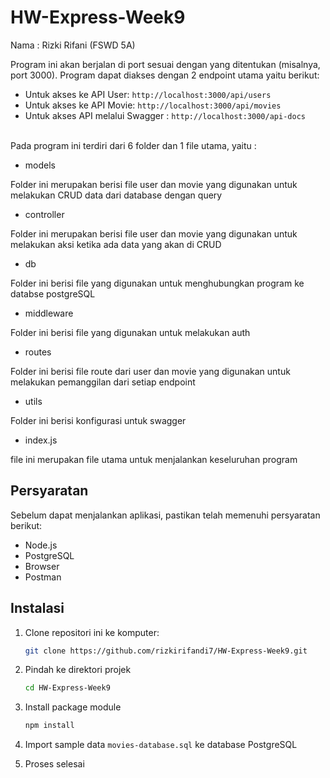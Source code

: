# HW-Express-Week9

Nama : Rizki Rifani (FSWD 5A)

Program ini akan berjalan di port sesuai dengan yang ditentukan (misalnya, port 3000). Program dapat diakses dengan 2 endpoint utama yaitu berikut:

- Untuk akses ke API User: `http://localhost:3000/api/users`
- Untuk akses ke API Movie: `http://localhost:3000/api/movies`
- Untuk akses API melalui Swagger : `http://localhost:3000/api-docs`


</br>
Pada program ini terdiri dari 6 folder dan 1 file utama, yaitu :
</br>

- models

Folder ini merupakan berisi file user dan movie yang digunakan untuk melakukan CRUD data dari database dengan query

- controller
  
Folder ini merupakan berisi file user dan movie yang digunakan untuk melakukan aksi ketika ada data yang akan di CRUD

- db

Folder ini berisi file yang digunakan untuk menghubungkan program ke databse postgreSQL

- middleware

Folder ini berisi file yang digunakan untuk melakukan auth

- routes

Folder ini berisi file route dari user dan movie yang digunakan untuk melakukan pemanggilan dari setiap endpoint 

- utils

Folder ini berisi konfigurasi untuk swagger

- index.js

file ini merupakan file utama untuk menjalankan keseluruhan program


## Persyaratan

Sebelum dapat menjalankan aplikasi, pastikan telah memenuhi persyaratan berikut:

- Node.js
- PostgreSQL
- Browser
- Postman

## Instalasi

1. Clone repositori ini ke komputer:

   ```bash
   git clone https://github.com/rizkirifandi7/HW-Express-Week9.git

2. Pindah ke direktori projek

   ```bash
   cd HW-Express-Week9

3. Install package module

   ```bash
   npm install

4. Import sample data `movies-database.sql` ke database PostgreSQL

5. Proses selesai
